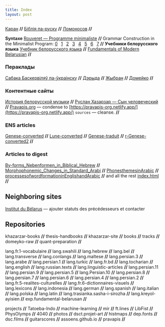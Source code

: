 ```yaml
---
title: Index
layout: post
---
```



[Каран](quran) **//**
[Біблія па-руску](bible-russian)  **//**
[Ломоносов](Lomonossov)  **//**



**Syntaxe** [Rouveret — Programme minimaliste](rouveret/mobile/5602)  **//** 
Grammar Construction in the Minimalist Program: [0](minimalist/jherring-0)  [1](minimalist/jherring-1)  [2](minimalist/jherring-2)  [3](minimalist/jherring-3)  [4](minimalist/jherring-4)  [5](minimalist/jherring-5)  [6](minimalist/jherring-6)  [7](minimalist/jherring-7) **//**
**Учебники белорусского языка**
[Учебник белорусского языка](Uch-bel-movy-Kryv)  **//**
[Fundamentals of Modern Belarusian](https://s17.netlify.app/) **//**

### Пераклады
[Сабака Баскервіляў па-ўкраінску](Sobaka_Baskerviliv_vyd_2010)  **//**
[Дэрыда](Derrida)  **//**
[Жыбран](Jibran)  **//**
[Домейко](Domeyko)  **//**

### Контентные сайты

[История белорусской музыки](ИСТОРИЯ-белорусской-музыки)  **//**
[Руслан Хазарзар — Сын человеческий](https://khazarzar.netlify.app/) **//**
[Pravapis.org](https://Pravapis.org) — condense to [https://pravapis-org.netlify.app/](https://pravapis-org.netlify.app/) `sources` — cleanse. **//**


### ENS articles 

[Genese-converted](ENS-articles/Genese-converted)  **//**
[Lune-converted](ENS-articles/Lune-converted)  **//**
[Genese-traduit](ENS-articles/Genese-traduit)  **//**
[r-Genese-converted2](ENS-articles/r-Genese-converted2)  **//**

### Articles to digest

[By-forms_Nebenformen_in_Biblical_Hebrew](articles-to-digest/%3fBy-forms_Nebenformen_in_Biblical_Hebrew.pdf)  **//**
[Morphophonemic_Changes_in_Standard_Arabi](articles-to-digest/Morphophonemic_Changes_in_Standard_Arabi.pdf)  **//**
[PhonesthemesinArabic](articles-to-digest/PhonesthemesinArabic.pdf)  **//**
[processesofwordformationinEnglishandArabic](articles-to-digest/processesofwordformationinEnglishandArabic.pdf)  **//**
and all the rest [index.html](articles-to-digest/)  **//**

## Neighboring sites

[Institut du Bélarus](https://institut-belarus.netlify.app/) — ajouter statuts des précédesseurs et contacter

## Repositories
khazarzar-books  **//**
thesis-handbooks  **//**
khazarzar-site  **//**
books  **//**
tracks  **//**
domeyko-raw  **//**
quant-preparation  **//**

lang.fr.1-vocabulaire  **//**
lang.swahili  **//**
lang.hebrew  **//**
lang.bel  **//**
lang.transverse  **//**
lang.conlangs  **//**
lang.maltese  **//**
lang.persian.3  **//**
lang.arabe  **//**
lang.persian.1  **//**
lang.turkic  **//**
lang.fr.bd  **//**
lang.tocharian  **//**
lang.english  **//**
lang.russian.texts  **//**
lang.linguistic-articles  **//**
lang.persian.11  **//**
lang.persian.9  **//**
lang.persian.5  **//**
lang.Persian.10  **//**
lang.persian.8  **//**
lang.persian.7  **//**
lang.persian.6  **//**
lang.persian.4  **//**
lang.persian.2  **//**
lang.fr.5-realites-culturelles  **//**
lang.fr.6-dictionnaires-visuels  **//**
lang.lexicons  **//**
lang.indonesia  **//**
lang.german  **//**
lang.spanish  **//**
lang.italian  **//**
lang.polska  **//**
lang.latin  **//**
lang.trasianka.sasha-i-sirozha  **//**
lang.kreyol-ayisien  **//**
exp.fundamental-belarusan  **//**

projects  **//**
Tatoeba-Indo  **//**
machine-learning  **//**
mir  **//**
ft.lines  **//**
LibFist  **//**
PhysOlymps  **//**
4040  **//**
photos  **//**
dsct.projet-art  **//**
histmaps  **//**
dep.fonts  **//**
dsc.films  **//**
guitarscores  **//**
assoens.github.io **//** 
pravapis **//** 
